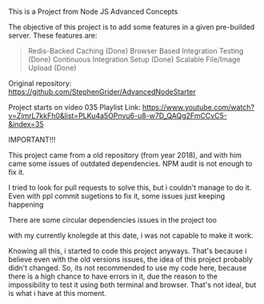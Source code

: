 This is a Project from Node JS Advanced Concepts

The objective of this project is to add some features in a given pre-builded server.
These features are:

   > Redis-Backed Caching                    (Done)
   > Browser Based Integration Testing       (Done)
   > Continuous Integration Setup            (Done)
   > Scalable File/Image Upload              (Done)

Original repository: https://github.com/StephenGrider/AdvancedNodeStarter

Project starts on video 035
Playlist Link: https://www.youtube.com/watch?v=ZjmrL7kkFh0&list=PLKu4a5OPnvu6-u8-w7D_QAQg2FmCCvC5-&index=35


IMPORTANT!!!

   This project came from a old repository (from year 2018), and with him came some issues of outdated dependencies.
   NPM audit is not enough to fix it.

   I tried to look for pull requests to solve this, but i couldn't manage to do it. Even with ppl commit sugetions to fix it, some issues just keeping happening

   There are some circular dependencies issues in the project too

   with my currently knolegde at this date, i was not capable to make it work.

   Knowing all this, i started to code this project anyways. That's because i believe even with the old versions issues, the idea of this project probably didn't changed.
   So, its not recommended to use my code here, because there is a high chance to have errors in it, due the reason to the impossibility to test it using both terminal and browser. That's not ideal, but is what i have at this moment.